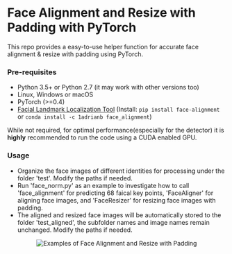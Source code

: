 # Face Alignment and Resize with Padding with PyTorch

This repo provides a easy-to-use helper function for accurate face alignment & resize with padding using PyTorch.

### Pre-requisites

* Python 3.5+ or Python 2.7 (it may work with other versions too)
* Linux, Windows or macOS
* PyTorch (>=0.4)
* [Facial Landmark Localization Tool](https://arxiv.org/pdf/1703.07332.pdf) (Install: `pip install face-alignment` or `conda install -c 1adrianb face_alignment`)

While not required, for optimal performance(especially for the detector) it is **highly** recommended to run the code using a CUDA enabled GPU.

### Usage

* Organize the face images of different identities for processing under the folder 'test'. Modify the paths if needed.
* Run 'face_norm.py' as an example to investigate how to call 'face_alignment' for predicting 68 faical key points, 'FaceAligner' for aligning face images, and 'FaceResizer' for resizing face images with padding.
* The aligned and resized face images will be automatically stored to the folder 'test_aligned', the subfolder names and image names remain unchanged. Modify the paths if needed.

<p align='center'>
<img src='https://github.com/ZhaoJ9014/High_Performance_Face_Recognition/edit/master/src/Pre-_and_post-processing/FaceAlign-Resize-w-Padding.PyTorch/pub/results.png' title='Examples of Face Alignment and Resize with Padding' style='max-width:600px'></img>
</p>
